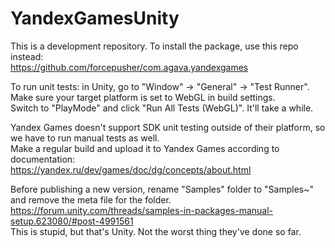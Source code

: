 # YandexGamesUnity

This is a development repository. To install the package, use this repo instead:  
https://github.com/forcepusher/com.agava.yandexgames  
  
To run unit tests: in Unity, go to "Window" -> "General" -> "Test Runner".  
Make sure your target platform is set to WebGL in build settings.  
Switch to "PlayMode" and click "Run All Tests (WebGL)". It'll take a while.  
  
Yandex Games doesn't support SDK unit testing outside of their platform, so we have to run manual tests as well.  
Make a regular build and upload it to Yandex Games according to documentation:  
https://yandex.ru/dev/games/doc/dg/concepts/about.html  
  
Before publishing a new version, rename "Samples" folder to "Samples~" and remove the meta file for the folder.  
https://forum.unity.com/threads/samples-in-packages-manual-setup.623080/#post-4991561  
This is stupid, but that's Unity. Not the worst thing they've done so far.  
